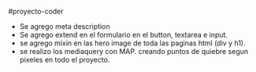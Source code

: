#proyecto-coder


- Se agrego meta description
- Se agrego extend en el formulario en el button, textarea e input.
- se agrego mixin en las hero image de toda las paginas html (div y h1).
- se realizo los mediaquery con MAP. creando puntos de quiebre segun pixeles en todo el proyecto.


